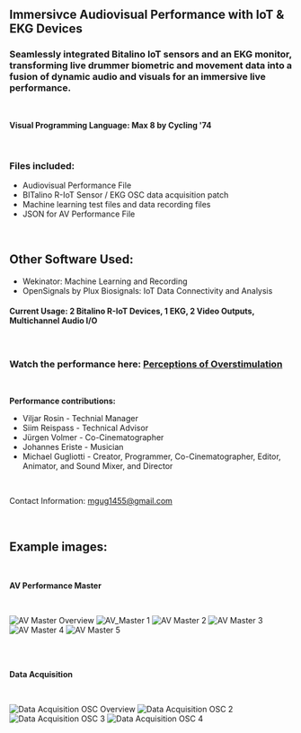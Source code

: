 ## Immersivce Audiovisual Performance with IoT & EKG Devices

### Seamlessly integrated Bitalino IoT sensors and an EKG monitor, transforming live drummer biometric and movement data into a fusion of dynamic audio and visuals for an immersive live performance. ###

<br>

**Visual Programming Language: Max 8 by Cycling '74**

<br>

### Files included: 
- Audiovisual Performance File
- BITalino R-IoT Sensor / EKG OSC data acquisition patch
- Machine learning test files and data recording files
- JSON for AV Performance File

<br>

## Other Software Used:
- Wekinator: Machine Learning and Recording
- OpenSignals by Plux Biosignals: IoT Data Connectivity and Analysis

#### Current Usage: 2 Bitalino R-IoT Devices, 1 EKG, 2 Video Outputs, Multichannel Audio I/O

<br>

### Watch the performance here: [Perceptions of Overstimulation](https://youtu.be/RMXtvtIy0gw) ###

<br>

**Performance contributions:**

- Viljar Rosin - Technial Manager
- Siim Reispass - Technical Advisor
- Jürgen Volmer - Co-Cinematographer
- Johannes Eriste - Musician
- Michael Gugliotti - Creator, Programmer, Co-Cinematographer, Editor, Animator, and Sound Mixer, and Director
  
<br>

Contact Information: [mgug1455@gmail.com](mailto:mgug1455@gmail.com)

<br>

## Example images: ##

<br>

**AV Performance Master**

<br>

![AV Master Overview](/assets/img/AV_Master-Example.png)
![AV_Master 1](/assets/img/AV_Master-Example1.png)
![AV Master 2](/assets/img/AV_Master-Example2.png)
![AV Master 3](/assets/img/AV_Master-Example3.png)
![AV Master 4](/assets/img/AV_Master-Example4.png)
![AV Master 5](/assets/img/AV_Master-Example5.png)

<br>
<br>

**Data Acquisition**

<br>

![Data Acquisition OSC Overview](/assets/img/Data_Acquisition_OSC1.png)
![Data Acquisition OSC 2](/assets/img/Data_Acquisition_OSC2.png)
![Data Acquisition OSC 3](/assets/img/Data_Acquisition_OSC3.png)
![Data Acquisition OSC 4](/assets/img/Data_Acquisition_OSC4.png)

